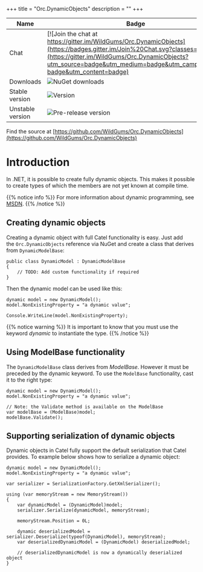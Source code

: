 +++
title = "Orc.DynamicObjects" 
description = ""
+++

Name|Badge
---|---
Chat|[![Join the chat at https://gitter.im/WildGums/Orc.DynamicObjects](https://badges.gitter.im/Join%20Chat.svg?classes=inline)](https://gitter.im/WildGums/Orc.DynamicObjects?utm_source=badge&utm_medium=badge&utm_campaign=pr-badge&utm_content=badge)
Downloads|![NuGet downloads](https://img.shields.io/nuget/dt/orc.dynamicobjects.svg?classes=inline)
Stable version|![Version](https://img.shields.io/nuget/v/orc.dynamicobjects.svg?classes=inline)
Unstable version|![Pre-release version](https://img.shields.io/nuget/vpre/orc.dynamicobjects.svg?classes=inline)

Find the source at [https://github.com/WildGums/Orc.DynamicObjects](https://github.com/WildGums/Orc.DynamicObjects)

# Introduction

In .NET, it is possible to create fully dynamic objects. This makes it possible to create types of which the members are not yet known at compile time. 

{{% notice info %}}
For more information about dynamic programming, see [MSDN](http://msdn.microsoft.com/en-us/vstudio/ff800651.aspx).
{{% /notice %}}

## Creating dynamic objects

Creating a dynamic object with full Catel functionality is easy. Just add the `Orc.DynamicObjects` reference via NuGet and create a class that derives from `DynamicModelBase`:

```
public class DynamicModel : DynamicModelBase
{
	// TODO: Add custom functionality if required
}
```

Then the dynamic model can be used like this:

```
dynamic model = new DynamicModel();
model.NonExistingProperty = "a dynamic value";
 
Console.WriteLine(model.NonExistingProperty);
```

{{% notice warning %}}
It is important to know that you must use the keyword *dynamic* to instantiate the type.
{{% /notice %}}

## Using ModelBase functionality

The `DynamicModelBase` class derives from *ModelBase*. However it must be preceded by the dynamic keyword. To use the `ModelBase` functionality, cast it to the right type:

```
dynamic model = new DynamicModel();
model.NonExistingProperty = "a dynamic value";
 
// Note: the Validate method is available on the ModelBase
var modelBase = (ModelBase)model;
modelBase.Validate();
```

## Supporting serialization of dynamic objects

Dynamic objects in Catel fully support the default serialization that Catel provides. To example below shows how to serialize a dynamic object:

```
dynamic model = new DynamicModel();
model.NonExistingProperty = "a dynamic value";

var serializer = SerializationFactory.GetXmlSerializer();

using (var memoryStream = new MemoryStream())
{
	var dynamicModel = (DynamicModel)model;
	serializer.Serialize(dynamicModel, memoryStream);

	memoryStream.Position = 0L;

	dynamic deserializedModel = serializer.Deserialize(typeof(DynamicModel), memoryStream);
	var deserializedDynamicModel = (DynamicModel) deserializedModel;

	// deserializedDynamicModel is now a dynamically deserialized object
}
```

